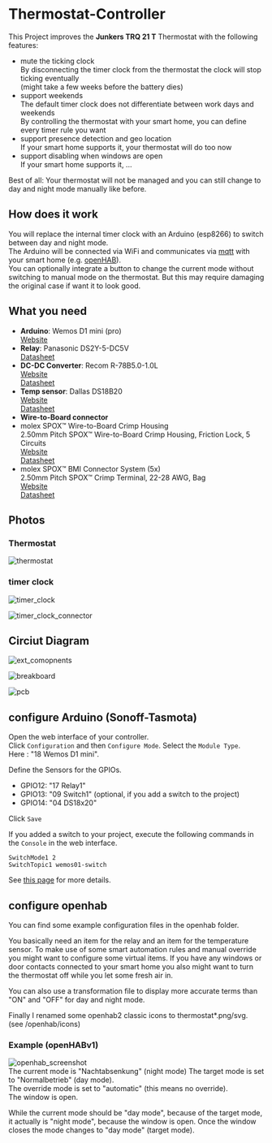 # Thermostat-Controller

This Project improves the **Junkers TRQ 21 T** Thermostat with the following features:

* mute the ticking clock  
  By disconnecting the timer clock from the thermostat the clock will stop ticking eventually  
  (might take a few weeks before the battery dies)
* support weekends  
  The default timer clock does not differentiate between work days and weekends  
  By controlling the thermostat with your smart home, you can define every timer rule you want
* support presence detection and geo location  
  If your smart home supports it, your thermostat will do too now
* support disabling when windows are open  
  If your smart home supports it, ...

Best of all: Your thermostat will not be managed and you can still change to day and night mode manually like before.

## How does it work

You will replace the internal timer clock with an Arduino (esp8266) to switch between day and night mode.  
The Arduino will be connected via WiFi and communicates via [mqtt](http://mqtt.org/) with your smart home (e.g. [openHAB](http://www.openhab.org/)).  
You can optionally integrate a button to change the current mode without switching to manual mode on the thermostat. But this may require damaging the original case if want it to look good.

## What you need


* **Arduino**: Wemos D1 mini (pro)  
  [Website](https://www.wemos.cc/product/d1-mini-pro.html)  
* **Relay**: Panasonic DS2Y-5-DC5V  
  [Datasheet](https://www3.panasonic.biz/ac/e_download/control/relay/signal/catalog/mech_eng_ds2y.pdf)
* **DC-DC Converter**: Recom R-78B5.0-1.0L  
  [Website](https://www.recom-power.com/de/emea/home.html)  
  [Datasheet]([https://www.recom-power.com/pdf/Innoline/R-78Bxx-1.0_L.pdf)
* **Temp sensor**: Dallas DS18B20  
  [Website](https://www.maximintegrated.com/en/products/analog/sensors-and-sensor-interface/DS18B20.html)  
  [Datasheet](https://datasheets.maximintegrated.com/en/ds/DS18B20.pdf)  
* **Wire-to-Board connector**  
 *  molex SPOX™ Wire-to-Board Crimp Housing  
  2.50mm Pitch SPOX™ Wire-to-Board Crimp Housing, Friction Lock, 5 Circuits  
  [Website](http://www.molex.com/molex/products/datasheet.jsp?part=active/0050375053_CRIMP_HOUSINGS.xml&channel=Products&Lang=en-US)  
  [Datasheet](http://www.molex.com/webdocs/datasheets/pdf/en-us/0050375053_CRIMP_HOUSINGS.pdf)  
 * molex SPOX™ BMI Connector System (5x)  
  2.50mm Pitch SPOX™ Crimp Terminal, 22-28 AWG, Bag  
  [Website](http://www.molex.com/molex/products/datasheet.jsp?part=active/0008701040_CRIMP_TERMINALS.xml&channel=Products&Lang=en-US)  
  [Datasheet](http://www.molex.com/webdocs/datasheets/pdf/en-us/0008701040_CRIMP_TERMINALS.pdf)
  
## Photos

### Thermostat

![thermostat]

### timer clock

![timer_clock]

![timer_clock_connector]

  
## Circiut Diagram
  
![ext_comopnents]

![breakboard]

![pcb]
  
## configure Arduino (Sonoff-Tasmota)

Open the web interface of your controller.  
Click `Configuration` and then `Configure Mode`. Select the `Module Type`.  
Here : "18 Wemos D1 mini".

Define the Sensors for the GPIOs.

* GPIO12: "17 Relay1"
* GPIO13: "09 Switch1" (optional, if you add a switch to the project)
* GPIO14: "04 DS18x20"

Click `Save`

If you added a switch to your project, execute the following commands in the `Console` in the web interface.

```
SwitchMode1 2
SwitchTopic1 wemos01-switch
```

See [this page](https://github.com/arendst/Sonoff-Tasmota/wiki/Understanding-SwitchMode-and-SwitchTopic) for more details.

## configure openhab

You can find some example configuration files in the openhab folder.

You basically need an item for the relay and an item for the temperature sensor.
To make use of some smart automation rules and manual override you might want to configure some virtual items.
If you have any windows or door contacts connected to your smart home you also might want to turn the thermostat off while you let some fresh air in.

You can also use a transformation file to display more accurate terms than "ON" and "OFF" for day and night mode.

Finally I renamed some openhab2 classic icons to thermostat*.png/svg. (see /openhab/icons)

### Example (openHABv1)
![openhab_screenshot]  
The current mode is "Nachtabsenkung" (night mode)
The target mode is set to "Normalbetrieb" (day mode).  
The override mode is set to "automatic" (this means no override).  
The window is open.  

While the current mode should be "day mode", because of the target mode, it actually is "night mode", because the window is open.
Once the window closes the mode changes to "day mode" (target mode).

[ext_comopnents]: Fritzing/Thermostat-Controller_external_components_bb.png "external components"
[breakboard]: Fritzing/Thermostat-Controller_bb.png "breakboard view"
[pcb]: Fritzing/Thermostat-Controller_pcb.png "pcb view"
[thermostat]: photos/Junkers_TRQ21_Thermostat.jpg
[timer_clock]: photos/timer_clock.jpg
[timer_clock_connector]: photos/timer_clock_connector.jpg
[openhab_screenshot]: photos/openhab_screenshot_thermostat.png